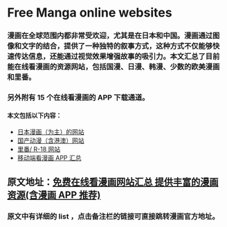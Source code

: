 # Free Manga online websites

### 漫画在全球范围内都非常受欢迎，尤其是在日本和中国。漫画通过图像和文字的结合，提供了一种独特的叙事方式，这种方式不仅能够快速传达信息，还能通过视觉效果增强故事的吸引力。本文汇总了目前能在线看漫画的资源网站，包括国漫、日漫、韩漫、少数的欧美漫画和里番。
### 另外附有 15 个在线看漫画的 APP 下载通道。

#### 本文包括以下内容：

- [日本漫画（为主）的网站](https://topstip.com/free-manga-online-websites/#title-0)
- [国产动漫（含港澳）网站](https://topstip.com/free-manga-online-websites/#title-1)
- [里番/ R-18 网站](https://topstip.com/free-manga-online-websites/#title-2)
- [移动端看漫画 APP 汇总](https://topstip.com/free-manga-online-websites/#title-3)

## 原文地址：[免费在线看漫画网站汇总 提供丰富的漫画资源(含漫画 APP 推荐)](https://topstip.com/free-manga-online-websites/)

### 原文中有详细的 list ，点击备注栏的链接可直接跳转漫画官方地址。
